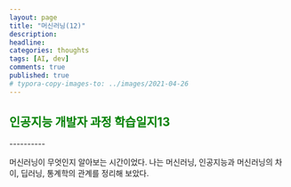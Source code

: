 ```yaml
---
layout: page
title: "머신러닝(12)"
description:
headline:
categories: thoughts
tags: [AI, dev]
comments: true
published: true
# typora-copy-images-to: ../images/2021-04-26 
---
```


<h2><span style="color:green"> 
인공지능 개발자 과정 학습일지13 </span></h2>
----------

머신러닝이 무엇인지 알아보는 시간이었다. 나는 머신러닝, 인공지능과 머신러닝의 차이, 딥러닝, 통계학의 관계를 정리해 보았다.

